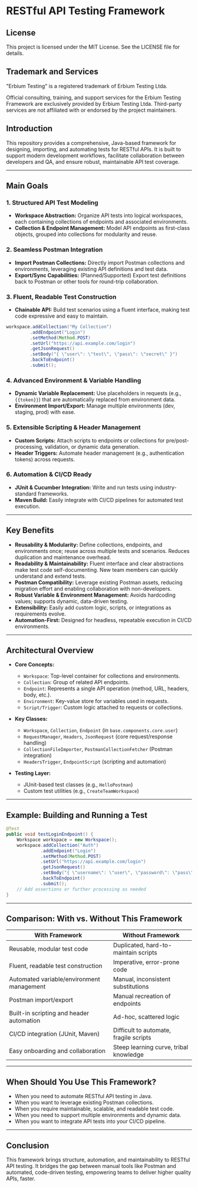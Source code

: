 # RESTful API Testing Framework

## License

This project is licensed under the MIT License. See the LICENSE file for details.

## Trademark and Services

"Erbium Testing" is a registered trademark of Erbium Testing Ltda.

Official consulting, training, and support services for the Erbium Testing Framework are exclusively provided by Erbium Testing Ltda. Third-party services are not affiliated with or endorsed by the project maintainers.

## Introduction

This repository provides a comprehensive, Java-based framework for designing, importing, and automating tests for RESTful APIs. It is built to support modern development workflows, facilitate collaboration between developers and QA, and ensure robust, maintainable API test coverage.

---

## Main Goals

### 1. Structured API Test Modeling
- **Workspace Abstraction:** Organize API tests into logical workspaces, each containing collections of endpoints and associated environments.
- **Collection & Endpoint Management:** Model API endpoints as first-class objects, grouped into collections for modularity and reuse.

### 2. Seamless Postman Integration
- **Import Postman Collections:** Directly import Postman collections and environments, leveraging existing API definitions and test data.
- **Export/Sync Capabilities:** (Planned/Supported) Export test definitions back to Postman or other tools for round-trip collaboration.

### 3. Fluent, Readable Test Construction
- **Chainable API:** Build test scenarios using a fluent interface, making test code expressive and easy to maintain.

```java
workspace.addCollection("My Collection")
         .addEndpoint("Login")
         .setMethod(Method.POST)
         .setUrl("https://api.example.com/login")
         .getJsonRequest()
         .setBody("{ \"user\": \"test\", \"pass\": \"secret\" }")
         .backToEndpoint()
         .submit();
```

### 4. Advanced Environment & Variable Handling
- **Dynamic Variable Replacement:** Use placeholders in requests (e.g., `{{token}}`) that are automatically replaced from environment data.
- **Environment Import/Export:** Manage multiple environments (dev, staging, prod) with ease.

### 5. Extensible Scripting & Header Management
- **Custom Scripts:** Attach scripts to endpoints or collections for pre/post-processing, validation, or dynamic data generation.
- **Header Triggers:** Automate header management (e.g., authentication tokens) across requests.

### 6. Automation & CI/CD Ready
- **JUnit & Cucumber Integration:** Write and run tests using industry-standard frameworks.
- **Maven Build:** Easily integrate with CI/CD pipelines for automated test execution.

---

## Key Benefits

- **Reusability & Modularity:** Define collections, endpoints, and environments once; reuse across multiple tests and scenarios. Reduces duplication and maintenance overhead.
- **Readability & Maintainability:** Fluent interface and clear abstractions make test code self-documenting. New team members can quickly understand and extend tests.
- **Postman Compatibility:** Leverage existing Postman assets, reducing migration effort and enabling collaboration with non-developers.
- **Robust Variable & Environment Management:** Avoids hardcoding values; supports dynamic, data-driven testing.
- **Extensibility:** Easily add custom logic, scripts, or integrations as requirements evolve.
- **Automation-First:** Designed for headless, repeatable execution in CI/CD environments.

---

## Architectural Overview

- **Core Concepts:**
  - `Workspace`: Top-level container for collections and environments.
  - `Collection`: Group of related API endpoints.
  - `Endpoint`: Represents a single API operation (method, URL, headers, body, etc.).
  - `Environment`: Key-value store for variables used in requests.
  - `Script/Trigger`: Custom logic attached to requests or collections.

- **Key Classes:**
  - `Workspace`, `Collection`, `Endpoint` (in `base.components.core.user`)
  - `RequestManager`, `Headers`, `JsonRequest` (core request/response handling)
  - `CollectionFileImporter`, `PostmanCollectionFetcher` (Postman integration)
  - `HeadersTrigger`, `EndpointScript` (scripting and automation)

- **Testing Layer:**
  - JUnit-based test classes (e.g., `HelloPostman`)
  - Custom test utilities (e.g., `CreateTeamWorkspace`)

---

## Example: Building and Running a Test

```java
@Test
public void testLoginEndpoint() {
    Workspace workspace = new Workspace();
    workspace.addCollection("Auth")
             .addEndpoint("Login")
             .setMethod(Method.POST)
             .setUrl("https://api.example.com/login")
             .getJsonRequest()
             .setBody("{ \"username\": \"user\", \"password\": \"pass\" }")
             .backToEndpoint()
             .submit();
    // Add assertions or further processing as needed
}
```

---

## Comparison: With vs. Without This Framework

| With Framework                                 | Without Framework                        |
|------------------------------------------------|------------------------------------------|
| Reusable, modular test code                    | Duplicated, hard-to-maintain scripts     |
| Fluent, readable test construction             | Imperative, error-prone code             |
| Automated variable/environment management      | Manual, inconsistent substitutions       |
| Postman import/export                          | Manual recreation of endpoints           |
| Built-in scripting and header automation       | Ad-hoc, scattered logic                  |
| CI/CD integration (JUnit, Maven)               | Difficult to automate, fragile scripts   |
| Easy onboarding and collaboration              | Steep learning curve, tribal knowledge   |

---

## When Should You Use This Framework?

- When you need to automate RESTful API testing in Java.
- When you want to leverage existing Postman collections.
- When you require maintainable, scalable, and readable test code.
- When you need to support multiple environments and dynamic data.
- When you want to integrate API tests into your CI/CD pipeline.

---

## Conclusion

This framework brings structure, automation, and maintainability to RESTful API testing. It bridges the gap between manual tools like Postman and automated, code-driven testing, empowering teams to deliver higher quality APIs, faster.
